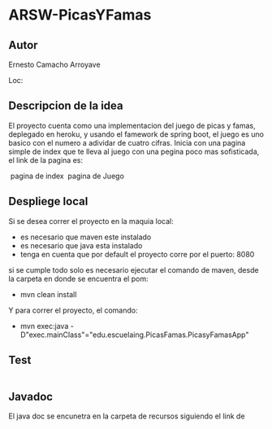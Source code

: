 # ARSW-**PicasYFamas**
## Autor 
Ernesto Camacho Arroyave 

Loc: 

## Descripcion de la idea 
El proyecto cuenta como una implementacion del juego de picas y famas, deplegado en heroku, y usando el famework de spring boot, el juego es uno basico con el numero a adividar de cuatro cifras. Inicia con una pagina simple de index que te lleva al juego con una pegina poco mas sofisticada,
el link de la pagina es: 

![]()
pagina de index
![]()
pagina de Juego

## Despliege local
Si se desea correr el proyecto en la maquia local:
- es necesario que maven este instalado
- es necesario que java esta instalado
- tenga en cuenta que por default el proyecto corre por el puerto: 8080

si se cumple todo solo es necesario ejecutar el comando de maven, desde la carpeta en donde se encuentra el pom:
- mvn clean install

Y para correr el proyecto, el comando:
- mvn exec:java -D"exec.mainClass"="edu.escuelaing.PicasFamas.PicasyFamasApp"
## Test
![]()
## Javadoc
El java doc se encunetra en la carpeta de recursos siguiendo el link de 